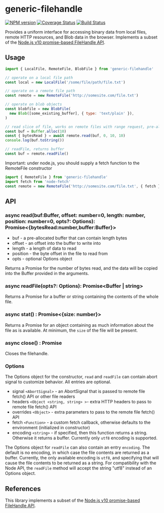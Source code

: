 # generic-filehandle

[![NPM version](https://img.shields.io/npm/v/generic-filehandle.svg?style=flat-square)](https://npmjs.org/package/generic-filehandle)
[![Coverage Status](https://img.shields.io/codecov/c/github/GMOD/generic-filehandle/master.svg?style=flat-square)](https://codecov.io/gh/GMOD/generic-filehandle/branch/master)
[![Build Status](https://img.shields.io/github/actions/workflow/status/GMOD/generic-filehandle/push.yml?branch=master)](https://github.com/GMOD/generic-filehandle/actions)

Provides a uniform interface for accessing binary data from local files, remote HTTP resources, and Blob data in the browser. Implements a subset of the [Node.js v10 promise-based FileHandle API](https://nodejs.org/api/fs.html#fs_class_filehandle).

## Usage

```js
import { LocalFile, RemoteFile, BlobFile } from 'generic-filehandle'

// operate on a local file path
const local = new LocalFile('/some/file/path/file.txt')

// operate on a remote file path
const remote = new RemoteFile('http://somesite.com/file.txt')

// operate on blob objects
const blobfile = new BlobFile(
  new Blob([some_existing_buffer], { type: 'text/plain' }),
)

// read slice of file, works on remote files with range request, pre-allocate buffer
const buf = Buffer.alloc(10)
const { bytesRead } = await remote.read(buf, 0, 10, 10)
console.log(buf.toString())

// readFile, returns buffer
const buf = remote.readFile()
```

Important: under node.js, you should supply a fetch function to the RemoteFile constructor

```js
import { RemoteFile } from 'generic-filehandle'
import fetch from 'node-fetch'
const remote = new RemoteFile('http://somesite.com/file.txt', { fetch })
```

## API

### async read(buf:Buffer, offset: number=0, length: number, position: number=0, opts?: Options): Promise<{bytesRead:number,buffer:Buffer}>

- buf - a pre-allocated buffer that can contain length bytes
- offset - an offset into the buffer to write into
- length - a length of data to read
- position - the byte offset in the file to read from
- opts - optional Options object

Returns a Promise for the number of bytes read, and the data will be copied
into the Buffer provided in the arguments.

### async readFile(opts?: Options): Promise<Buffer | string>

Returns a Promise for a buffer or string containing the contents of the whole file.

### async stat() : Promise<{size: number}>

Returns a Promise for an object containing as much information about the file as is available. At minimum, the `size` of the file will be present.

### async close() : Promise<void>

Closes the filehandle.

### Options

The Options object for the constructor, `read` and `readFile` can contain abort signal
to customize behavior. All entries are optional.

- signal `<AbortSignal>` - an AbortSignal that is passed to remote file fetch() API or other file readers
- headers `<Object <string, string> >`- extra HTTP headers to pass to remote file fetch() API
- overrides `<Object>` - extra parameters to pass to the remote file fetch() API
- fetch `<Function>` - a custom fetch callback, otherwise defaults to the environment (initialized in constructor)
- encoding `<string>` - if specified, then this function returns a string. Otherwise it returns a buffer. Currently only `utf8` encoding is supported.

The Options object for `readFile` can also contain an entry `encoding`. The
default is no encoding, in which case the file contents are returned as a
buffer. Currently, the only available encoding is `utf8`, and
specifying that will cause the file contents to be returned as a string. For compatibility with the Node API, the `readFile` method will accept the string "utf8" instead of an Options object.

## References

This library implements a subset of the [Node.js v10 promise-based FileHandle API](https://nodejs.org/api/fs.html#fs_class_filehandle).
